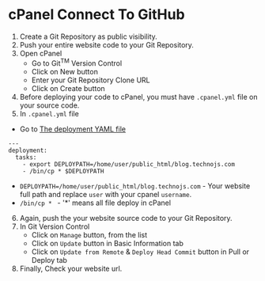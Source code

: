 # cPanel Connect To GitHub

1. Create a Git Repository as public visibility.
2. Push your entire website code to your Git Repository.
3. Open cPanel
   - Go to Git<sup>TM</sup> Version Control
   - Click on New button
   - Enter your Git Repository Clone URL
   - Click on Create button
4. Before deploying your code to cPanel, you must have `.cpanel.yml` file on your source code.
5. In `.cpanel.yml` file

- Go to [The deployment YAML file](https://docs.cpanel.net/knowledge-base/web-services/guide-to-git-deployment/#deploy-individual-files)

```
---
deployment:
  tasks:
    - export DEPLOYPATH=/home/user/public_html/blog.technojs.com
    - /bin/cp * $DEPLOYPATH
```

- `DEPLOYPATH=/home/user/public_html/blog.technojs.com` - Your website full path and replace `user` with your cpanel `username`.
- `/bin/cp * ` - '\*' means all file deploy in cPanel

6. Again, push the your website source code to your Git Repository.
7. In Git Version Control
   - Click on `Manage` button, from the list
   - Click on `Update` button in Basic Information tab
   - Click on `Update from Remote` & `Deploy Head Commit` button in Pull or Deploy tab
8. Finally, Check your website url.
